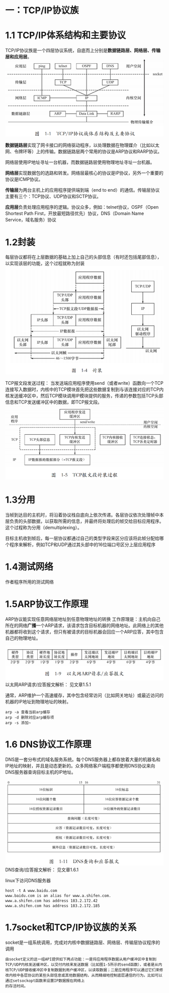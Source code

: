 # 一：TCP/IP协议族
# 1.1 TCP/IP体系结构和主要协议
TCP/IP协议族是一个四层协议系统，自底而上分别是**数据链路层、网络层、传输层和应用层**。
![alt text](./image/IP协议族体系结构.png)

**数据链路层**实现了网卡接口的网络驱动程序，以处理数据在物理媒介（比如以太网、令牌环等）上的传输。数据链路层两个常用的协议是ARP协议和RARP协议。

网络层使用IP地址寻址一台机器，而数据链路层使用物理地址寻址一台机器。

**网络层**实现数据包的选路和转发。网络层最核心的协议是IP协议，另外一个重要的协议是ICMP协议。

**传输层**为两台主机上的应用程序提供端到端（end to end）的通信。传输层协议主要有三个：TCP协议、UDP协议和SCTP协议。

**应用层**负责处理应用程序的逻辑。协议众多，例如：telnet协议，OSPF（Open Shortest Path First，开放最短路径优先）协议，DNS（Domain Name Service，域名服务）协议

# 1.2封装
每层协议都将在上层数据的基础上加上自己的头部信息（有时还包括尾部信息），以实现该层的功能，这个过程就称为封装
![alt text](./image/封装.png)

TCP报文段发送过程：
当发送端应用程序使用send（或者write）函数向一个TCP连接写入数据时，内核中的TCP模块首先把这些数据复制到与该连接对应的TCP内核发送缓冲区中，然后TCP模块调用IP模块提供的服务，传递的参数包括TCP头部信息和TCP发送缓冲区中的数据，即TCP报文段。
![alt text](./image/TCP报文段封装过程.png)

# 1.3分用
当帧到达目的主机时，将沿着协议栈自底向上依次传递。各层协议依次处理帧中本层负责的头部数据，以获取所需的信息，并最终将处理后的帧交给目标应用程序。这个过程称为分用（demultiplexing）。

目标主机收到帧后，每一层协议都通过自己的类型字段来区分应该将此帧分配给哪个程序来解析，例如TCP和UDP通过其头部中的16位端口号区分上层应用程序

# 1.4测试网络
作者程序所用的测试网络

# 1.5ARP协议工作原理
ARP协议能实现任意网络层地址到任意物理地址的转换
工作原理是：主机向自己所在的网络**广播**一个ARP请求，该请求包含目标机器的网络地址。此网络上的其他机器都将收到这个请求，但只有被请求的目标机器会回应一个ARP应答，其中包含自己的物理地址。

![alt text](./image/以太网ARP请求应答报文.png)
以太网ARP请求/应答报文解析：
见文章1.5.1

通常，ARP维护一个高速缓存，其中包含经常访问（比如网关地址）或最近访问的机器的IP地址到物理地址的映射。

```shell
arp -a 查看当前arp缓存
arp -d 删除对应arp缓存项
arp -s 添加~
```

# 1.6 DNS协议工作原理
DNS是一套分布式的域名服务系统。每个DNS服务器上都存放着大量的机器名和IP地址的映射，并且是动态更新的。众多网络客户端程序都使用DNS协议来向DNS服务器查询目标主机的IP地址。

![alt text](./image/DNS查询和应答报文.png)
DNS查询/应答报文解析：
见文章1.6.1

linux下访问DNS服务器
```
host -t A www.baidu.com
www.baidu.com is an alias for www.a.shifen.com.
www.a.shifen.com has address 183.2.172.42
www.a.shifen.com has address 183.2.172.185

```

# 1.7socket和TCP/IP协议族的关系
socket是一组系统调用，完成对内核中数据链路层、网络层、传输层协议程序的调用
```
由socket定义的这一组API提供如下两点功能：一是将应用程序数据从用户缓冲区中复制到TCP/UDP内核发送缓冲区，以交付内核来发送数据（比如图1-5所示的send函数），或者是从内核TCP/UDP接收缓冲区中复制数据到用户缓冲区，以读取数据；二是应用程序可以通过它们来修改内核中各层协议的某些头部信息或其他数据结构，从而精细地控制底层通信的行为。比如可以通过setsockopt函数来设置IP数据报在网络上
的存活时间。
```
